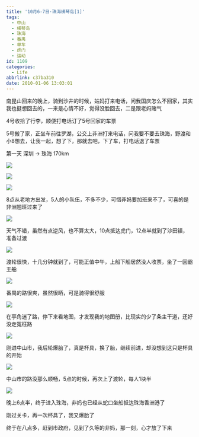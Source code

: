 ```yaml
---
title: '10月6-7日·珠海横琴岛[1]'
tags:
  - 中山
  - 横琴岛
  - 珠海
  - 番禺
  - 单车
  - 虎门
  - 运动
id: 1109
categories:
  - Life
abbrlink: c37ba310
date: 2010-01-06 13:03:01
---
```

南昆山回来的晚上，骑到沙井的时候，姑妈打来电话，问我国庆怎么不回家，其实我也挺想回去的，一来是心情不好，觉得没脸回去，二是跟老妈赌气

4号收拾了行李，顺便打电话订了5号回家的车票

5号搬了家，正坐车前往罗湖，公交上非洲打来电话，问我要不要去珠海，野渡和小8想去，让我一起，想了下，那就去吧，下了车，打电话退了车票



第一天 深圳 -&gt; 珠海 170km

![](/images/2010/01/06_201007192349216515_6845.jpg)
<!--more-->
![](/images/2010/01/06_201007192349270816_6846.jpg)

![](/images/2010/01/06_201007192349336581_6847.jpg)

8点从老地方出发，5人的小队伍，不多不少，可惜非妈要加班来不了，可喜的是非洲翘班过来了



![](/images/2010/01/06_201007200001557824_6848.jpg)

天气不错，虽然有点逆风，也不算太大，10点抵达虎门，12点半就到了沙田镇，准备过渡



![](/images/2010/01/06_201007200003182865_6849.jpg)

渡轮很快，十几分钟就到了，可能正值中午，上船下船居然没人收票，坐了一回霸王船



![](/images/2010/01/06_201007200005246340_6850.jpg)

番禺的路很爽，虽然很晒，可是骑得很舒服



![](/images/2010/01/06_201007200006556823_6851.jpg)

在亭角迷了路，停下来看地图，才发现我的地图册，比现实的少了条主干道，还好没走冤枉路



![](/images/2010/01/06_201007200010480457_6852.jpg)

刚进中山市，我后轮爆胎了，真是杯具，换了胎，继续前进，却没想到这只是杯具的开始



![](/images/2010/01/06_201007200008260441_6853.jpg)

中山市的路没那么顺畅，5点的时候，再次上了渡轮，每人1块半



![](/images/2010/01/06_201007200012092576_6854.jpg)

晚上6点半，终于进入珠海，非妈也已经从蛇口坐船抵达珠海香洲港了

刚过关卡，再一次杯具了，我又爆胎了

终于在八点多，赶到市政府，见到了久等的非妈，那一刻，心才放了下来